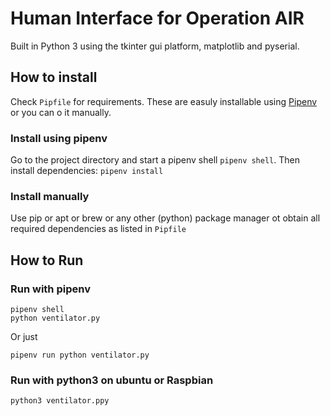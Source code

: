 # Human Interface for Operation AIR

Built in Python 3 using the tkinter gui platform, matplotlib and pyserial.

## How to install

Check `Pipfile` for requirements. These are easuly installable using [Pipenv](https://pipenv.pypa.io/en/latest/) or you can o it manually.

### Install using pipenv

Go to the project directory and start a pipenv shell `pipenv shell`. Then install dependencies: `pipenv install`

### Install manually

Use pip or apt or brew or any other (python) package manager ot obtain all required dependencies as listed in `Pipfile`

## How to Run

### Run with pipenv 

```console
pipenv shell
python ventilator.py
```

Or just 

```console
pipenv run python ventilator.py
```

### Run with python3 on ubuntu or Raspbian

```console
python3 ventilator.ppy
```

